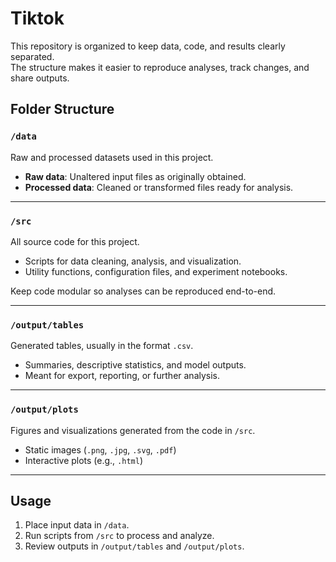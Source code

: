 # Tiktok

This repository is organized to keep data, code, and results clearly separated.  
The structure makes it easier to reproduce analyses, track changes, and share outputs.

## Folder Structure

### `/data`
Raw and processed datasets used in this project.  
- **Raw data**: Unaltered input files as originally obtained.  
- **Processed data**: Cleaned or transformed files ready for analysis.  

---

### `/src`
All source code for this project.  
- Scripts for data cleaning, analysis, and visualization.  
- Utility functions, configuration files, and experiment notebooks.  

Keep code modular so analyses can be reproduced end-to-end.

---

### `/output/tables`
Generated tables, usually in the format `.csv`.
- Summaries, descriptive statistics, and model outputs.  
- Meant for export, reporting, or further analysis.

---

### `/output/plots`
Figures and visualizations generated from the code in `/src`.  
- Static images (`.png`, `.jpg`, `.svg`, `.pdf`)  
- Interactive plots (e.g., `.html`)  

---

## Usage

1. Place input data in `/data`.
2. Run scripts from `/src` to process and analyze.
3. Review outputs in `/output/tables` and `/output/plots`.

